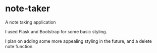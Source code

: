 # note-taker
A note taking application

I used Flask and Bootstrap for some basic styling.

I plan on adding some more appealing styling in the future, and a delete note function.
